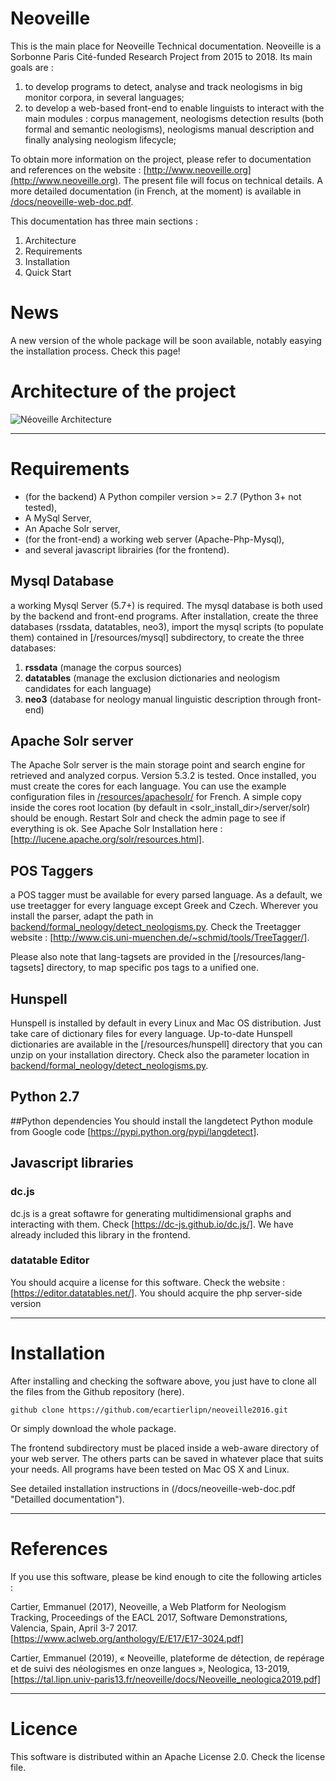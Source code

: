 # Neoveille
 
This is the main place for Neoveille Technical documentation. 
Neoveille is a Sorbonne Paris Cité-funded  Research Project from 2015 to 2018. Its main goals are :

1. to develop programs to detect, analyse and track neologisms in big monitor corpora, in several languages;
2. to develop a web-based front-end to enable linguists to interact with the main modules : corpus management, neologisms detection results (both formal and semantic neologisms), neologisms manual description and finally analysing neologism lifecycle;

To obtain more information on the project, please refer to documentation and references on the website : [http://www.neoveille.org](http://www.neoveille.org). The present file will focus on technical details. A more detailed documentation (in French, at the moment) is available in [/docs/neoveille-web-doc.pdf](/docs/neoveille-web-doc.pdf "Detailled documentation").

This documentation has three main sections :

1. Architecture
2. Requirements
3. Installation
4. Quick Start

# News
A new version of the whole package will be soon available, notably easying the installation process. Check this page!


# Architecture of the project
![Néoveille Architecture](/docs/neoveille-archi.png "Néoveille Architecture")

******

# Requirements
- (for the backend) A Python compiler version >= 2.7 (Python 3+ not tested),
- A MySql Server, 
- An Apache Solr server,
- (for the front-end) a working web server (Apache-Php-Mysql),
- and several javascript librairies (for the frontend).

## Mysql Database
a working Mysql Server (5.7+) is required. The mysql database is both used by the backend and front-end programs. After installation, create the three databases (rssdata, datatables, neo3), import the mysql scripts (to populate them) contained in [/resources/mysql] subdirectory, to create the three databases: 

1. **rssdata** (manage the corpus sources)
1. **datatables** (manage the exclusion dictionaries and neologism candidates for each language)
1. **neo3** (database for neology manual linguistic description through front-end)

## Apache Solr server
The Apache Solr server is the main storage point and search engine for retrieved and analyzed corpus. Version 5.3.2 is tested. Once installed, you must create the cores for each language. You can use the example configuration files in [/resources/apachesolr/](/resources/apachesolr/) for French. A simple copy inside the cores root location (by default in <solr_install_dir>/server/solr) should be enough. Restart Solr and check the admin page to see if everything is ok. See Apache Solr Installation here : [http://lucene.apache.org/solr/resources.html]. 

## POS Taggers
a POS tagger must be available for every parsed language. As a default, we use treetagger for every language except Greek and Czech. Wherever you install the parser, adapt the path in [backend/formal_neology/detect_neologisms.py](backend/formal_neology/detect_neologisms.py). Check the Treetagger website : [http://www.cis.uni-muenchen.de/~schmid/tools/TreeTagger/].

Please also note that lang-tagsets are provided in the [/resources/lang-tagsets] directory, to map specific pos tags to a unified one.

## Hunspell
Hunspell is installed by default in every Linux and Mac OS distribution. Just take care of dictionary files for every language. Up-to-date Hunspell dictionaries are available in the [/resources/hunspell] directory that you can unzip on your installation directory. Check also the parameter location in [backend/formal_neology/detect_neologisms.py](backend/formal_neology/detect_neologisms.py).

## Python 2.7

##Python dependencies
You should install the langdetect Python module from Google code [https://pypi.python.org/pypi/langdetect].

## Javascript libraries

### dc.js
dc.js is a great softawre for generating multidimensional graphs and interacting with them. Check [https://dc-js.github.io/dc.js/]. We have already included this library in the frontend.

### datatable Editor
You should acquire a license for this software. Check the website : [https://editor.datatables.net/]. You should acquire the php server-side version

******
# Installation
After installing and checking the software above, you just have to clone all the files from the Github repository (here).

```github clone https://github.com/ecartierlipn/neoveille2016.git```

Or simply download the whole package.

The frontend subdirectory must be placed inside a web-aware directory of your web server. The others parts can be saved in whatever place that suits your needs. All programs have been tested on Mac OS X and Linux.

See detailed installation instructions in (/docs/neoveille-web-doc.pdf "Detailled documentation").

******
# References

If you use this software, please be kind enough to cite the following articles :

Cartier, Emmanuel (2017), Neoveille, a Web Platform for Neologism Tracking, Proceedings of the EACL 2017, Software Demonstrations, Valencia, Spain, April 3-7 2017. [https://www.aclweb.org/anthology/E/E17/E17-3024.pdf]

Cartier, Emmanuel (2019), « Neoveille, plateforme de détection, de repérage et de suivi des néologismes en onze langues », Neologica, 13-2019, [https://tal.lipn.univ-paris13.fr/neoveille/docs/Neoveille_neologica2019.pdf]

******
# Licence
This software is distributed within an Apache License 2.0. Check the license file.


